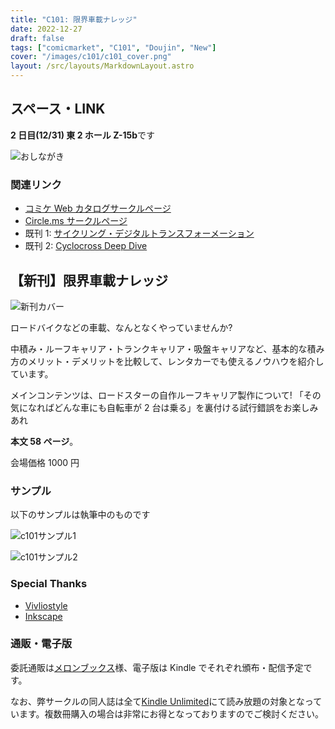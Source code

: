 ```yaml
---
title: "C101: 限界車載ナレッジ"
date: 2022-12-27
draft: false
tags: ["comicmarket", "C101", "Doujin", "New"]
cover: "/images/c101/c101_cover.png"
layout: /src/layouts/MarkdownLayout.astro
---
```


## スペース・LINK

**2 日目(12/31) 東 2 ホール Z-15b**です

![おしながき](/images/c101/list.png)

### 関連リンク

- [コミケ Web カタログサークルページ](https://webcatalog.circle.ms/Perma/Circle/10349446/)
- [Circle.ms サークルページ](https://portal.circle.ms/Circle/Index/10349446)
- 既刊 1: [サイクリング・デジタルトランスフォーメーション](/c100/)
- 既刊 2: [Cyclocross Deep Dive](/c99/)

## 【新刊】限界車載ナレッジ

![新刊カバー](/images/c101/c101_cover.png)

ロードバイクなどの車載、なんとなくやっていませんか?

中積み・ルーフキャリア・トランクキャリア・吸盤キャリアなど、基本的な積み方のメリット・デメリットを比較して、レンタカーでも使えるノウハウを紹介しています。

メインコンテンツは、ロードスターの自作ルーフキャリア製作について!
「その気になればどんな車にも自転車が 2 台は乗る」を裏付ける試行錯誤をお楽しみあれ

**本文 58 ページ**。

会場価格 1000 円

### サンプル

以下のサンプルは執筆中のものです

![c101サンプル1](/images/c101/c101_sample01.png)

![c101サンプル2](/images/c101/c101_sample02.png)

### Special Thanks

- [Vivliostyle](https://vivliostyle.org/)
- [Inkscape](https://inkscape.org/)

### 通販・電子版

委託通販は[メロンブックス](https://www.melonbooks.co.jp/detail/detail.php?product_id=1747534)様、電子版は Kindle でそれぞれ頒布・配信予定です。

なお、弊サークルの同人誌は全て[Kindle Unlimited](https://amzn.to/3GsXhaT)にて読み放題の対象となっています。複数冊購入の場合は非常にお得となっておりますのでご検討ください。

<div class="iframely-embed"><div class="iframely-responsive" style="height: 170px; padding-bottom: 0;"><a href="https://www.melonbooks.co.jp/detail/detail.php?product_id=1747534" data-iframely-url="//iframely.net/8X8PzTz"></a></div></div>
